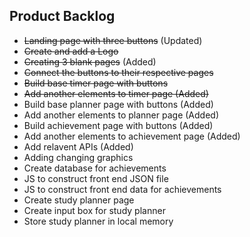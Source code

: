 ## Product Backlog
- ~~Landing page with three buttons~~ (Updated)
- ~~Create and add a Logo~~
- ~~Creating 3 blank pages~~ (Added)
- ~~Connect the buttons to their respective pages~~
- ~~Build base timer page with buttons~~
- ~~Add another elements to timer page (Added)~~
- Build base planner page with buttons (Added) 
- Add another elements to planner page (Added)
- Build achievement page with buttons (Added)
- Add another elements to achievement page (Added)
- Add relavent APIs (Added)
- Adding changing graphics 
- Create database for achievements
- JS to construct front end JSON file
- JS to construct front end data for achievements
- Create study planner page
- Create input box for study planner 
- Store study planner in local memory 